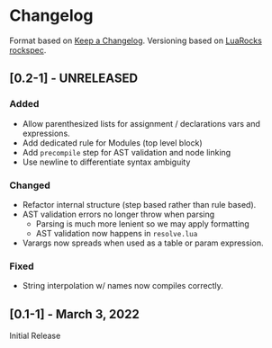 # Changelog

Format based on [Keep a Changelog](https://keepachangelog.com/en/1.0.0/).
Versioning based on [LuaRocks rockspec](https://github.com/luarocks/luarocks/wiki/Rockspec-format).

## [0.2-1] - UNRELEASED

### Added
- Allow parenthesized lists for assignment / declarations vars and expressions.
- Add dedicated rule for Modules (top level block)
- Add `precompile` step for AST validation and node linking
- Use newline to differentiate syntax ambiguity

### Changed
- Refactor internal structure (step based rather than rule based).
- AST validation errors no longer throw when parsing
  - Parsing is much more lenient so we may apply formatting
  - AST validation now happens in `resolve.lua`
- Varargs now spreads when used as a table or param expression.

### Fixed
- String interpolation w/ names now compiles correctly.

## [0.1-1] - March 3, 2022

Initial Release

